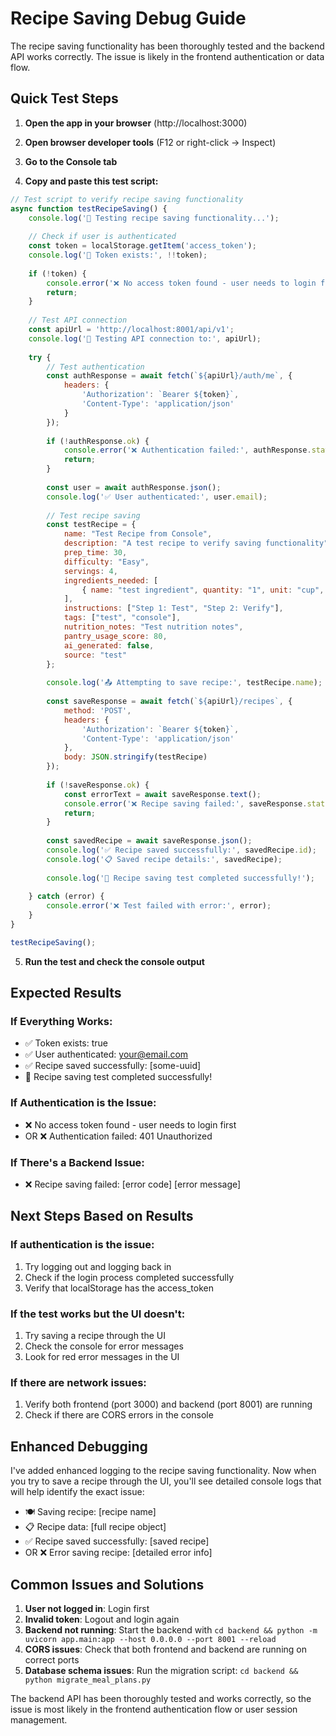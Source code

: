 # Recipe Saving Debug Guide

The recipe saving functionality has been thoroughly tested and the backend API works correctly. The issue is likely in the frontend authentication or data flow.

## Quick Test Steps

1. **Open the app in your browser** (http://localhost:3000)

2. **Open browser developer tools** (F12 or right-click → Inspect)

3. **Go to the Console tab**

4. **Copy and paste this test script:**

```javascript
// Test script to verify recipe saving functionality
async function testRecipeSaving() {
    console.log('🧪 Testing recipe saving functionality...');
    
    // Check if user is authenticated
    const token = localStorage.getItem('access_token');
    console.log('🔑 Token exists:', !!token);
    
    if (!token) {
        console.error('❌ No access token found - user needs to login first');
        return;
    }
    
    // Test API connection
    const apiUrl = 'http://localhost:8001/api/v1';
    console.log('🔗 Testing API connection to:', apiUrl);
    
    try {
        // Test authentication
        const authResponse = await fetch(`${apiUrl}/auth/me`, {
            headers: {
                'Authorization': `Bearer ${token}`,
                'Content-Type': 'application/json'
            }
        });
        
        if (!authResponse.ok) {
            console.error('❌ Authentication failed:', authResponse.status, await authResponse.text());
            return;
        }
        
        const user = await authResponse.json();
        console.log('✅ User authenticated:', user.email);
        
        // Test recipe saving
        const testRecipe = {
            name: "Test Recipe from Console",
            description: "A test recipe to verify saving functionality",
            prep_time: 30,
            difficulty: "Easy",
            servings: 4,
            ingredients_needed: [
                { name: "test ingredient", quantity: "1", unit: "cup", have_in_pantry: true }
            ],
            instructions: ["Step 1: Test", "Step 2: Verify"],
            tags: ["test", "console"],
            nutrition_notes: "Test nutrition notes",
            pantry_usage_score: 80,
            ai_generated: false,
            source: "test"
        };
        
        console.log('📤 Attempting to save recipe:', testRecipe.name);
        
        const saveResponse = await fetch(`${apiUrl}/recipes`, {
            method: 'POST',
            headers: {
                'Authorization': `Bearer ${token}`,
                'Content-Type': 'application/json'
            },
            body: JSON.stringify(testRecipe)
        });
        
        if (!saveResponse.ok) {
            const errorText = await saveResponse.text();
            console.error('❌ Recipe saving failed:', saveResponse.status, errorText);
            return;
        }
        
        const savedRecipe = await saveResponse.json();
        console.log('✅ Recipe saved successfully:', savedRecipe.id);
        console.log('📋 Saved recipe details:', savedRecipe);
        
        console.log('🎉 Recipe saving test completed successfully!');
        
    } catch (error) {
        console.error('❌ Test failed with error:', error);
    }
}

testRecipeSaving();
```

5. **Run the test and check the console output**

## Expected Results

### If Everything Works:
- ✅ Token exists: true
- ✅ User authenticated: your@email.com
- ✅ Recipe saved successfully: [some-uuid]
- 🎉 Recipe saving test completed successfully!

### If Authentication is the Issue:
- ❌ No access token found - user needs to login first
- OR ❌ Authentication failed: 401 Unauthorized

### If There's a Backend Issue:
- ❌ Recipe saving failed: [error code] [error message]

## Next Steps Based on Results

### If authentication is the issue:
1. Try logging out and logging back in
2. Check if the login process completed successfully
3. Verify that localStorage has the access_token

### If the test works but the UI doesn't:
1. Try saving a recipe through the UI
2. Check the console for error messages
3. Look for red error messages in the UI

### If there are network issues:
1. Verify both frontend (port 3000) and backend (port 8001) are running
2. Check if there are CORS errors in the console

## Enhanced Debugging

I've added enhanced logging to the recipe saving functionality. Now when you try to save a recipe through the UI, you'll see detailed console logs that will help identify the exact issue:

- 🍽️ Saving recipe: [recipe name]
- 📋 Recipe data: [full recipe object]
- ✅ Recipe saved successfully: [saved recipe]
- OR ❌ Error saving recipe: [detailed error info]

## Common Issues and Solutions

1. **User not logged in**: Login first
2. **Invalid token**: Logout and login again  
3. **Backend not running**: Start the backend with `cd backend && python -m uvicorn app.main:app --host 0.0.0.0 --port 8001 --reload`
4. **CORS issues**: Check that both frontend and backend are running on correct ports
5. **Database schema issues**: Run the migration script: `cd backend && python migrate_meal_plans.py`

The backend API has been thoroughly tested and works correctly, so the issue is most likely in the frontend authentication flow or user session management.